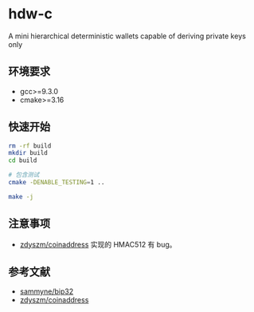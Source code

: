 # hdw-c
A mini  hierarchical deterministic wallets capable of deriving private keys only

## 环境要求
- gcc>=9.3.0
- cmake>=3.16

## 快速开始

```bash
rm -rf build
mkdir build
cd build

# 包含测试
cmake -DENABLE_TESTING=1 ..

make -j
```

## 注意事项
- [zdyszm/coinaddress] 实现的 HMAC512 有 bug。

## 参考文献
- [sammyne/bip32]
- [zdyszm/coinaddress]

[sammyne/bip32]: https://github.com/sammyne/bip32
[zdyszm/coinaddress]: https://github.com/zdyszm/coinaddress
